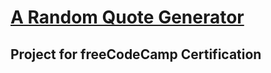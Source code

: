 # [A Random Quote Generator ](https://nikandser.github.io/randomQuoteGenerator/) 
## Project for freeCodeCamp Certification
